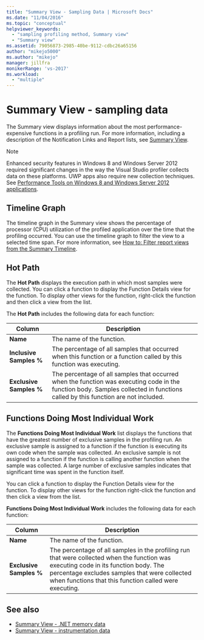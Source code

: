 ```yaml
---
title: "Summary View - Sampling Data | Microsoft Docs"
ms.date: "11/04/2016"
ms.topic: "conceptual"
helpviewer_keywords:
  - "sampling profiling method, Summary view"
  - "Summary view"
ms.assetid: 79056873-2985-40be-9112-cdbc26a65156
author: "mikejo5000"
ms.author: "mikejo"
manager: jillfra
monikerRange: 'vs-2017'
ms.workload:
  - "multiple"
---
```

# Summary View - sampling data
The Summary view displays information about the most performance-expensive functions in a profiling run. For more information, including a description of the Notification Links and Report lists, see [Summary View](../profiling/summary-view.md).

> [!NOTE]
> Enhanced security features in Windows 8 and Windows Server 2012 required significant changes in the way the Visual Studio profiler collects data on these platforms. UWP apps also require new collection techniques. See [Performance Tools on Windows 8 and Windows Server 2012 applications](../profiling/performance-tools-on-windows-8-and-windows-server-2012-applications.md).

## Timeline Graph
 The timeline graph in the Summary view shows the percentage of processor (CPU) utilization of the profiled application over the time that the profiling occurred. You can use the timeline graph to filter the view to a selected time span. For more information, see [How to: Filter report views from the Summary Timeline](../profiling/how-to-filter-report-views-from-the-summary-timeline.md).

## Hot Path
 The **Hot Path** displays the execution path in which most samples were collected. You can click a function to display the Function Details view for the function. To display other views for the function, right-click the function and then click a view from the list.

 The **Hot Path** includes the following data for each function:

|Column|Description|
|------------|-----------------|
|**Name**|The name of the function.|
|**Inclusive Samples %**|The percentage of all samples that occurred when this function or a function called by this function was executing.|
|**Exclusive Samples %**|The percentage of all samples that occurred when the function was executing code in the function body. Samples collected in functions called by this function are not included.|

## Functions Doing Most Individual Work
 The **Functions Doing Most Individual Work** list displays the functions that have the greatest number of exclusive samples in the profiling run. An exclusive sample is assigned to a function if the function is executing its own code when the sample was collected. An exclusive sample is not assigned to a function if the function is calling another function when the sample was collected. A large number of exclusive samples indicates that significant time was spent in the function itself.

 You can click a function to display the Function Details view for the function. To display other views for the function right-click the function and then click a view from the list.

 **Functions Doing Most Individual Work** includes the following data for each function:

|Column|Description|
|------------|-----------------|
|**Name**|The name of the function.|
|**Exclusive Samples %**|The percentage of all samples in the profiling run that were collected when the function was executing code in its function body. The percentage excludes samples that were collected when functions that this function called were executing.|

## See also
- [Summary View - .NET memory data](../profiling/summary-view-dotnet-memory-data.md)
- [Summary View - instrumentation data](../profiling/summary-view-instrumentation-data.md)
